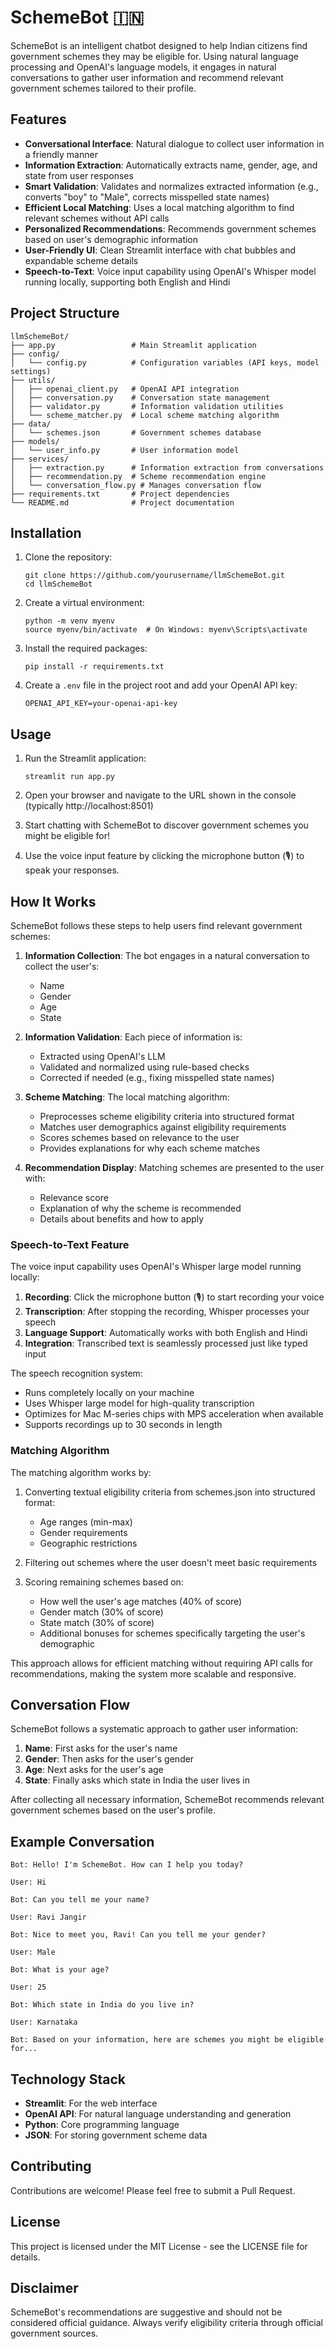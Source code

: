 # SchemeBot 🇮🇳

SchemeBot is an intelligent chatbot designed to help Indian citizens find government schemes they may be eligible for. Using natural language processing and OpenAI's language models, it engages in natural conversations to gather user information and recommend relevant government schemes tailored to their profile.

## Features

- **Conversational Interface**: Natural dialogue to collect user information in a friendly manner
- **Information Extraction**: Automatically extracts name, gender, age, and state from user responses
- **Smart Validation**: Validates and normalizes extracted information (e.g., converts "boy" to "Male", corrects misspelled state names)
- **Efficient Local Matching**: Uses a local matching algorithm to find relevant schemes without API calls
- **Personalized Recommendations**: Recommends government schemes based on user's demographic information
- **User-Friendly UI**: Clean Streamlit interface with chat bubbles and expandable scheme details
- **Speech-to-Text**: Voice input capability using OpenAI's Whisper model running locally, supporting both English and Hindi

## Project Structure

```
llmSchemeBot/
├── app.py                 # Main Streamlit application
├── config/
│   └── config.py          # Configuration variables (API keys, model settings)
├── utils/
│   ├── openai_client.py   # OpenAI API integration
│   ├── conversation.py    # Conversation state management
│   ├── validator.py       # Information validation utilities
│   └── scheme_matcher.py  # Local scheme matching algorithm
├── data/
│   └── schemes.json       # Government schemes database
├── models/
│   └── user_info.py       # User information model
├── services/
│   ├── extraction.py      # Information extraction from conversations
│   ├── recommendation.py  # Scheme recommendation engine
│   └── conversation_flow.py # Manages conversation flow
├── requirements.txt       # Project dependencies
└── README.md              # Project documentation
```

## Installation

1. Clone the repository:
   ```
   git clone https://github.com/yourusername/llmSchemeBot.git
   cd llmSchemeBot
   ```

2. Create a virtual environment:
   ```
   python -m venv myenv
   source myenv/bin/activate  # On Windows: myenv\Scripts\activate
   ```

3. Install the required packages:
   ```
   pip install -r requirements.txt
   ```

4. Create a `.env` file in the project root and add your OpenAI API key:
   ```
   OPENAI_API_KEY=your-openai-api-key
   ```

## Usage

1. Run the Streamlit application:
   ```
   streamlit run app.py
   ```

2. Open your browser and navigate to the URL shown in the console (typically http://localhost:8501)

3. Start chatting with SchemeBot to discover government schemes you might be eligible for!

4. Use the voice input feature by clicking the microphone button (🎙️) to speak your responses.

## How It Works

SchemeBot follows these steps to help users find relevant government schemes:

1. **Information Collection**: The bot engages in a natural conversation to collect the user's:
   - Name
   - Gender
   - Age
   - State

2. **Information Validation**: Each piece of information is:
   - Extracted using OpenAI's LLM
   - Validated and normalized using rule-based checks
   - Corrected if needed (e.g., fixing misspelled state names)

3. **Scheme Matching**: The local matching algorithm:
   - Preprocesses scheme eligibility criteria into structured format
   - Matches user demographics against eligibility requirements
   - Scores schemes based on relevance to the user
   - Provides explanations for why each scheme matches

4. **Recommendation Display**: Matching schemes are presented to the user with:
   - Relevance score
   - Explanation of why the scheme is recommended
   - Details about benefits and how to apply

### Speech-to-Text Feature

The voice input capability uses OpenAI's Whisper large model running locally:

1. **Recording**: Click the microphone button (🎙️) to start recording your voice
2. **Transcription**: After stopping the recording, Whisper processes your speech
3. **Language Support**: Automatically works with both English and Hindi
4. **Integration**: Transcribed text is seamlessly processed just like typed input

The speech recognition system:
- Runs completely locally on your machine
- Uses Whisper large model for high-quality transcription
- Optimizes for Mac M-series chips with MPS acceleration when available
- Supports recordings up to 30 seconds in length

### Matching Algorithm

The matching algorithm works by:

1. Converting textual eligibility criteria from schemes.json into structured format:
   - Age ranges (min-max)
   - Gender requirements
   - Geographic restrictions

2. Filtering out schemes where the user doesn't meet basic requirements

3. Scoring remaining schemes based on:
   - How well the user's age matches (40% of score)
   - Gender match (30% of score)
   - State match (30% of score)
   - Additional bonuses for schemes specifically targeting the user's demographic

This approach allows for efficient matching without requiring API calls for recommendations, making the system more scalable and responsive.

## Conversation Flow

SchemeBot follows a systematic approach to gather user information:

1. **Name**: First asks for the user's name
2. **Gender**: Then asks for the user's gender
3. **Age**: Next asks for the user's age
4. **State**: Finally asks which state in India the user lives in

After collecting all necessary information, SchemeBot recommends relevant government schemes based on the user's profile.

## Example Conversation

```
Bot: Hello! I'm SchemeBot. How can I help you today?

User: Hi

Bot: Can you tell me your name?

User: Ravi Jangir

Bot: Nice to meet you, Ravi! Can you tell me your gender?

User: Male

Bot: What is your age?

User: 25

Bot: Which state in India do you live in?

User: Karnataka

Bot: Based on your information, here are schemes you might be eligible for...
```

## Technology Stack

- **Streamlit**: For the web interface
- **OpenAI API**: For natural language understanding and generation
- **Python**: Core programming language
- **JSON**: For storing government scheme data

## Contributing

Contributions are welcome! Please feel free to submit a Pull Request.

## License

This project is licensed under the MIT License - see the LICENSE file for details.

## Disclaimer

SchemeBot's recommendations are suggestive and should not be considered official guidance. Always verify eligibility criteria through official government sources. 